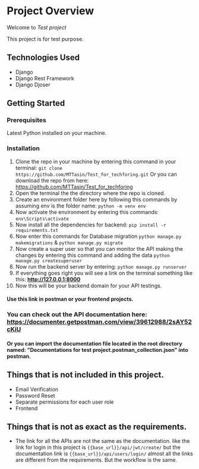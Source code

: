# Project Overview

Welcome to *Test project* 

This project is for test purpose.

## Technologies Used

- Django
- Django Rest Framework
- Django Djoser
 

## Getting Started

### Prerequisites

Latest Python installed on your machine.

 
### Installation

1.  Clone the repo in your machine by entering this command in your terminal: `git clone https://github.com/MTTasin/Test_for_techforing.git` Or you can download the repo from here: https://github.com/MTTasin/Test_for_techforing
2. Open the terminal the the directory where the repo is cloned.
3.  Create an environment folder here by following this commands by assuming env is the folder name: 
`python -m venv env`
4. Now activate the environment by entering this commands:
`env\Scripts\activate`
5. Now install all the dependencies for backend:
`pip install -r requirements.txt`
6. Now enter this commands for Database migration `python manage.py makemigrations` & `python manage.py migrate`
7. Now create a super user so that you can monitor the API making the changes by entering this command and adding the data `python manage.py createsuperuser`
8. Now run the backend server by entering: `python manage.py runserver`
9. If everything goes right you will see a link on the terminal something like this: **http://127.0.0.1:8000**
10. Now this will be your backend domain for your API testings. 

#### Use this link in postman or your frontend projects.

### You can check out the API documentation here: https://documenter.getpostman.com/view/39612988/2sAY52cKiU

#### Or you can import the documentation file located in the root directory named: "Documentations for test project.postman_collection.json"  into postman.



## Things that is not included in this project.

- Email Verification
- Password Reset
- Separate permissions for each user role
- Frontend

## Things that is not as exact as the requirements.
- The link for all the APIs are not the same as the documentation.
like the link for login in this project is `{{base_url}}/api/jwt/create/` but the documentation link is `{{base_url}}/api/users/login/` almost all the links are different from the requirements.
But the workflow is the same.